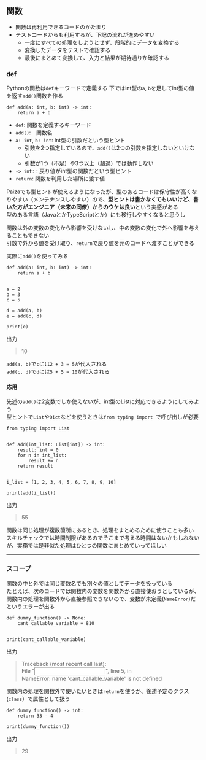 ## 関数
- 関数は再利用できるコードのかたまり
- テストコードからも利用するが、下記の流れが進めやすい
    - 一度にすべての処理をしようとせず、段階的にデータを変換する
    - 変換したデータをテストで確認する
    - 最後にまとめて変換して、入力と結果が期待通りか確認する

### def
Pythonの関数は`def`キーワードで定義する
下ではint型の`a`, `b`を足してint型の値を返す`add()`関数を作る

```python=
def add(a: int, b: int) -> int:
    return a + b
```

- `def`: 関数を定義するキーワード  
- `add()`:　関数名  
- `a: int`, `b: int`: int型の引数だという型ヒント
    - 引数を2つ指定しているので、`add()`は2つの引数を指定しないといけない
    - 引数が1つ（不足）や3つ以上（超過）では動作しない
- `-> int:` : 戻り値がint型の関数だという型ヒント
- `return`: 関数を利用した場所に渡す値

Paizaでも型ヒントが使えるようになったが、型のあるコードは保守性が高くなりやすい（メンテナンスしやすい）ので、**型ヒントは書かなくてもいいけど、書いた方がエンジニア（未来の同僚）からのウケは良い**という実感がある  
型のある言語（JavaとかTypeScriptとか）にも移行しやすくなると思うし

関数は外の変数の変化から影響を受けないし、中の変数の変化で外へ影響を与えることもできない  
引数で外から値を受け取り、`return`で戻り値を元のコードへ渡すことができる  

実際に`add()`を使ってみる
```python=
def add(a: int, b: int) -> int:
    return a + b


a = 2
b = 3
c = 5

d = add(a, b)
e = add(c, d)

print(e)

```

出力
> 10

`add(a, b)`で`c`には`2 + 3 = 5`が代入される  
`add(c, d)`で`d`には`5 + 5 = 10`が代入される

#### 応用
先述の`add()`は2変数でしか使えないが、int型のListに対応できるようにしてみよう  
型ヒントで`List`や`Dict`などを使うときは`from typing import `で呼び出しが必要

```python=
from typing import List


def add(int_list: List[int]) -> int:
    result: int = 0
    for n in int_list:
        result += n
    return result
    

i_list = [1, 2, 3, 4, 5, 6, 7, 8, 9, 10]

print(add(i_list))

```

出力
> 55


関数は同じ処理が複数箇所にあるとき、処理をまとめるために使うことも多い  
スキルチェックでは時間制限があるのでそこまで考える時間はないかもしれないが、実務では是非似た処理はひとつの関数にまとめていってほしい

---
### スコープ
関数の中と外では同じ変数名でも別々の値としてデータを扱っている  
たとえば、次のコードでは関数内の変数を関数外から直接使おうとしているが、関数内の処理を関数外から直接参照できないので、変数が未定義(`NameError`)だというエラーが出る

```python=
def dummy_function() -> None:
    cant_callable_variable = 810
    
 
print(cant_callable_variable)

```

出力
> Traceback (most recent call last):  
>   File "<input>", line 5, in <module>  
> NameError: name 'cant_callable_variable' is not defined
    
関数内の処理を関数外で使いたいときは`return`を使うか、後述予定のクラス(`class`）で属性として扱う
```python=
def dummy_function() -> int:
    return 33 - 4
    
print(dummy_function())

```

出力
> 29

